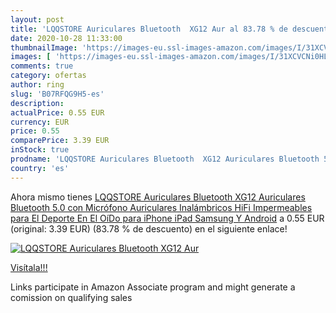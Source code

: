 ```yaml
---
layout: post
title: 'LQQSTORE Auriculares Bluetooth  XG12 Aur al 83.78 % de descuento'
date: 2020-10-28 11:33:00
thumbnailImage: 'https://images-eu.ssl-images-amazon.com/images/I/31XCVCNi0HL._SL200_.jpg'
images: [ 'https://images-eu.ssl-images-amazon.com/images/I/31XCVCNi0HL._SL200_.jpg' ]
comments: true
category: ofertas
author: ring
slug: 'B07RFQG9H5-es'
description:
actualPrice: 0.55 EUR
currency: EUR
price: 0.55
comparePrice: 3.39 EUR
inStock: true
prodname: 'LQQSTORE Auriculares Bluetooth  XG12 Auriculares Bluetooth 5.0 con Micrófono  Auriculares Inalámbricos HiFi Impermeables para El Deporte  En El OíDo para iPhone  iPad  Samsung Y Android'
country: 'es'
---
```


Ahora mismo tienes [LQQSTORE Auriculares Bluetooth  XG12 Auriculares Bluetooth 5.0 con Micrófono  Auriculares Inalámbricos HiFi Impermeables para El Deporte  En El OíDo para iPhone  iPad  Samsung Y Android](https://www.amazon.es/dp/B07RFQG9H5/?tag=tolees-21) a 0.55 EUR (original: 3.39 EUR) (83.78 %  de descuento) en el siguiente enlace!

[![LQQSTORE Auriculares Bluetooth  XG12 Aur](https://images-eu.ssl-images-amazon.com/images/I/31XCVCNi0HL._SL200_.jpg)](https://www.amazon.es/dp/B07RFQG9H5/?tag=tolees-21)

[Visítala!!!](https://www.amazon.es/dp/B07RFQG9H5/?tag=tolees-21)

Links participate in Amazon Associate program and might generate a comission on qualifying sales
